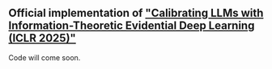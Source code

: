## Official implementation of ["Calibrating LLMs with Information-Theoretic Evidential Deep Learning (ICLR 2025)"](https://openreview.net/forum?id=YcML3rJl0N)

Code will come soon.